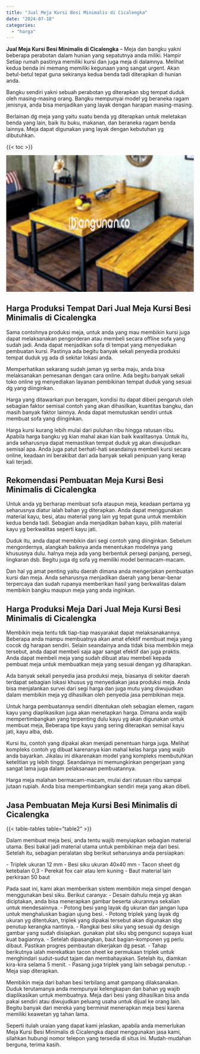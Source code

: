 ```yaml
---
title: "Jual Meja Kursi Besi Minimalis di Cicalengka"
date: "2024-07-18"
categories: 
  - "harga"
---
```


**Jual Meja Kursi Besi Minimalis di Cicalengka** – Meja dan bangku yakni beberapa perabotan dalam hunian yang sepatutnya anda miliki. Hampir Setiap rumah pastinya memiliki kursi dan juga meja di dalamnya. Melihat kedua benda ini memang memiliki kegunaan yang sangat urgent. Akan betul-betul tepat guna sekiranya kedua benda tadi diterapkan di hunian anda.

Bangku sendiri yakni sebuah perabotan yg diterapkan sbg tempat duduk oleh masing-masing orang. Bangku mempunyai model yg beraneka ragam jenisnya, anda bisa menjadikan yang layak dengan harapan masing-masing.

Berlainan dg meja yang yaitu suatu benda yg diterapkan untuk meletakan benda yang lain, baik itu buku, makanan, dan beraneka ragam benda lainnya. Meja dapat digunakan yang layak dengan kebutuhan yg dibutuhkan.

{{< toc >}}

![Jual Meja Kursi Besi Minimalis di Cicalengka](/images/jual-meja-besi-murah28.png)

## Harga Produksi Tempat Dari Jual Meja Kursi Besi Minimalis di Cicalengka

Sama contohnya produksi meja, untuk anda yang mau membikin kursi juga dapat melaksanakan pengorderan atau membeli secara offline sofa yang sudah jadi. Anda dapat menjadikan sofa di tempat yang menyediakan pembuatan kursi. Pastinya ada begitu banyak sekali penyedia produksi tempat duduk yg ada di sekitar lokasi anda.

Memperhatikan sekarang sudah jaman yg serba maju, anda bisa melaksanakan pemesanan dengan cara online. Ada begitu banyak sekali toko online yg menyediakan layanan pembikinan tempat duduk yang sesuai dg yang diinginkan.

Harga yang ditawarkan pun beragam, kondisi itu dapat diberi pengaruh oleh sebagian faktor semisal contoh yang akan dihasilkan, kuantitas bangku, dan masih banyak faktor lainnya. Anda dapat memutuskan sendiri untuk membuat sofa yang diinginkan.

Harga kursi kurang lebih mulai dari puluhan ribu hingga ratusan ribu. Apabila harga bangku yg kian mahal akan kian baik kwalitasnya. Untuk itu, anda seharusnya dapat memastikan tempat duduk yg akan diwujudkan semisal apa. Anda juga patut berhati-hati seandainya membeli kursi secara online, keadaan ini berakibat dari ada banyak sekali penipuan yang kerap kali terjadi.

## Rekomendasi Pembuatan Meja Kursi Besi Minimalis di Cicalengka

Untuk anda yg berharap membuat sofa ataupun meja, keadaan pertama yg seharusnya diatur ialah bahan yg diterapkan. Anda dapat menggunakan material kayu, besi, atau material yang lain yg tepat guna untuk membikin kedua benda tadi. Sebagian anda menjadikan bahan kayu, pilih material kayu yg berkwalitas seperti kayu jati.

Duduk itu, anda dapat membikin dari segi contoh yang diinginkan. Sebelum mengordernya, alangkah baiknya anda menentukan modelnya yang khususnya dulu. halnya meja ada yang berbentuk persegi panjang, persegi, lingkaran dsb. Begitu juga dg sofa yg memiliki model bermacam-macam.

Dan hal yg amat penting yaitu daerah dimana anda mengerjakan pembuatan kursi dan meja. Anda seharusnya menjadikan daerah yang benar-benar terpercaya dan sudah rupanya memberikan hasil yang berkwalitas dalam membikin bangku maupun meja yang anda inginkan.

## Harga Produksi Meja Dari Jual Meja Kursi Besi Minimalis di Cicalengka

Membikin meja tentu tdk tiap-tiap masyarakat dapat melaksanakannya. Beberapa anda mampu membuatnya akan amat efektif membuat meja yang cocok dg harapan sendiri. Selain seandainya anda tidak bisa membikin meja tersebut, anda dapat membeli saja agar sangat efektif dan juga praktis. Anda dapat membeli meja yang sudah dibuat atau membeli kepada pembuat meja untuk membuatkan meja yang sesuai dengan yg diharapkan.

Ada banyak sekali penyedia jasa produksi meja, biasanya di sekitar daerah terdapat sebagian lokasi khusus yg menyediakan jasa produksi meja. Anda bisa menjalankan survei dari segi harga dan juga mutu yang diwujudkan dalam membikin meja yg dihasilkan oleh penyedia jasa pembikinan meja.

Untuk harga pembuatannya sendiri ditentukan oleh sebagian elemen, ragam kayu yang diaplikasikan juga akan menetapkan harga. Dimana anda wajib mempertimbangkan yang terpenting dulu kayu yg akan digunakan untuk membuat meja, Beberapa tipe kayu yang sering diterapkan semisal kayu jati, kayu alba, dsb.

Kursi itu, contoh yang dipakai akan menjadi penentuan harga juga. Melihat kompleks contoh yg dibuat karenanya kian mahal kelas harga yang wajib anda bayarkan. Jikalau ini dikarenakan model yang kompleks membutuhkan ketelitian yg lebih tinggi. Seandainya ini memungkinkan pengerjaan yang sangat lama juga dalam pelaksanaan pembuatannya.

Harga meja malahan bermacam-macam, mulai dari ratusan ribu sampai jutaan rupiah. Anda bisa mempertimbangkan sendiri meja yang akan dibeli.

## Jasa Pembuatan Meja Kursi Besi Minimalis di Cicalengka

{{< table-tables table="table2" >}}

Dalam membuat meja besi, anda tentu wajib menyiapkan sebagian material utama. Besi bakal jadi material utama untuk pembikinan meja dari besi. Setelah itu, sebagian peralatan sbg berikut seharusnya anda persiapkan:

\- Triplek ukuran 12 mm - Besi siku ukuran 40x40 mm - Tacon sheet dg ketebalan 0,3 - Perekat fox cair atau lem kuning - Baut material lain perkiraan 50 baut

Pada saat ini, kami akan memberikan sistem membikin meja simpel dengan menggunakan besi siku. Berikut caranya: - Desain dahulu meja yg akan diciptakan, anda bisa menerapkan gambar beserta ukurannya sekalian untuk mendesainnya. - Potong besi yang layak dg ukuran dan jangan lupa untuk menghaluskan bagian ujung besi. - Potong triplek yang layak dg ukuran yg ditentukan, triplek yang dipakai tersebut akan digunakan sbg penutup kerangka nantinya. - Rangkai besi siku yang sesuai dg design gambar yang sudah disiapkan. gunakan plat siku sbg pengunci supaya kuat kuat bagiannya. - Setelah dipasangkan, baut bagian-komponen yg perlu dibaut. Pastikan progres pembautan dikerjakan dg pesat. - Tahap berikutnya ialah merekatkan tacon sheet ke permukaan triplek untuk menghindari sudut-sudut tajam dan membahayakan. Setelah itu, diamkan kira-kira selama 5 menit. - Pasang juga triplek yang lain sebagai penutup. - Meja siap diterapkan.

Membikin meja dari bahan besi terbilang amat gampang dilaksanakan. Duduk terutamanya anda mempunyai kelengkapan dan bahan yg wajib diaplikasikan untuk membuatnya. Meja dari besi yang dihasilkan bisa anda pakai sendiri atau diwujudkan peluang usaha untuk dijual ke orang lain. Begitu banyak dari mereka yang berminat menerapkan meja besi karena memiliki keawetan yg tahan lama.

Seperti itulah uraian yang dapat kami jelaskan, apabila anda memerlukan Meja Kursi Besi Minimalis di Cicalengka dapat menggunakan jasa kami, silahkan hubungi nomor telepon yang tersedia di situs ini. Mudah-mudahan berguna, terima kasih.
